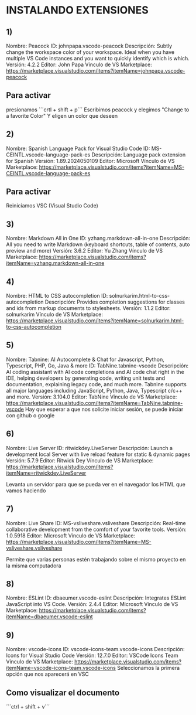 # INSTALANDO EXTENSIONES

## **1)**
Nombre: Peacock ID: johnpapa.vscode-peacock Descripción: Subtly change the workspace color of your workspace. Ideal when you have multiple VS Code instances and you want to quickly identify which is which. Versión: 4.2.2 Editor: John Papa Vínculo de VS Marketplace: https://marketplace.visualstudio.com/items?itemName=johnpapa.vscode-peacock

## Para activar

presionamos  ´´´crtl + shift + p´´´
Escribimos peacock y elegimos "Change to a favorite Color"
Y eligen un color que deseen

## **2)**
Nombre: Spanish Language Pack for Visual Studio Code ID: MS-CEINTL.vscode-language-pack-es Descripción: Language pack extension for Spanish Versión: 1.89.2024050109 Editor: Microsoft Vínculo de VS Marketplace: https://marketplace.visualstudio.com/items?itemName=MS-CEINTL.vscode-language-pack-es

## Para activar

Reiniciamos VSC (Visual Studio Code)

## **3)**
Nombre: Markdown All in One ID: yzhang.markdown-all-in-one Descripción: All you need to write Markdown (keyboard shortcuts, table of contents, auto preview and more) Versión: 3.6.2 Editor: Yu Zhang Vínculo de VS Marketplace: https://marketplace.visualstudio.com/items?itemName=yzhang.markdown-all-in-one

## **4)**
Nombre: HTML to CSS autocompletion ID: solnurkarim.html-to-css-autocompletion Descripción: Provides completion suggestions for classes and ids from markup documents to stylesheets. Versión: 1.1.2 Editor: solnurkarim Vínculo de VS Marketplace: https://marketplace.visualstudio.com/items?itemName=solnurkarim.html-to-css-autocompletion

## **5)**
Nombre: Tabnine: AI Autocomplete & Chat for Javascript, Python, Typescript, PHP, Go, Java & more ID: TabNine.tabnine-vscode Descripción: AI coding assistant with AI code completions and AI code chat right in the IDE, helping developers by generating code, writing unit tests and documentation, explaining legacy code, and much more. Tabnine supports all major languages including JavaScript, Python, Java, Typescript c/c++ and more. Versión: 3.104.0 Editor: TabNine Vínculo de VS Marketplace: https://marketplace.visualstudio.com/items?itemName=TabNine.tabnine-vscode
Hay que esperar a que nos solicite iniciar sesión, se puede iniciar con github o google

## **6)**
Nombre: Live Server ID: ritwickdey.LiveServer Descripción: Launch a development local Server with live reload feature for static & dynamic pages Versión: 5.7.9 Editor: Ritwick Dey Vínculo de VS Marketplace: https://marketplace.visualstudio.com/items?itemName=ritwickdey.LiveServer

Levanta un servidor para que se pueda ver en el navegador los HTML que vamos haciendo 

## **7)**
Nombre: Live Share ID: MS-vsliveshare.vsliveshare Descripción: Real-time collaborative development from the comfort of your favorite tools. Versión: 1.0.5918 Editor: Microsoft Vínculo de VS Marketplace: https://marketplace.visualstudio.com/items?itemName=MS-vsliveshare.vsliveshare

Permite que varias personas estén trabajando sobre el mismo proyecto en la misma computadora

## **8)**
Nombre: ESLint ID: dbaeumer.vscode-eslint Descripción: Integrates ESLint JavaScript into VS Code. Versión: 2.4.4 Editor: Microsoft Vínculo de VS Marketplace: https://marketplace.visualstudio.com/items?itemName=dbaeumer.vscode-eslint

## **9)**
Nombre: vscode-icons ID: vscode-icons-team.vscode-icons Descripción: Icons for Visual Studio Code Versión: 12.7.0 Editor: VSCode Icons Team Vínculo de VS Marketplace: https://marketplace.visualstudio.com/items?itemName=vscode-icons-team.vscode-icons
Seleccionamos la primera opción que nos aparecerá en VSC

## Como visualizar el documento

´´´ctrl + shift + v´´´